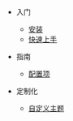 - 入门
  - [安装](zh-cn/installation.md)
  - [快速上手](zh-cn/getting_started.md)

- 指南
  - [配置项](zh-cn/configuration.md)
 
- 定制化
  - [自定义主题](zh-cn/theme.md)
  